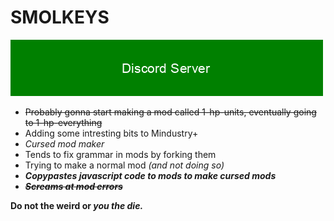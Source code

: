 # SMOLKEYS

[![Discord Server](https://github.com/SMOLKEYS/SMOLKEYS/blob/main/text2image_F8161116_20210123_91640.png)](https://discord.gg/9M2VRAVGz8)

- ~~Probably gonna start making a mod called 1-hp-units, eventually going to 1-hp-everything~~
- Adding some intresting bits to Mindustry+
- *Cursed mod maker*
- Tends to fix grammar in mods by forking them
- Trying to make a normal mod *(and not doing so)*
- ***Copypastes javascript code to mods to make cursed mods***
- ***~~Screams at mod errors~~***

**Do not the weird or *you the die.***

